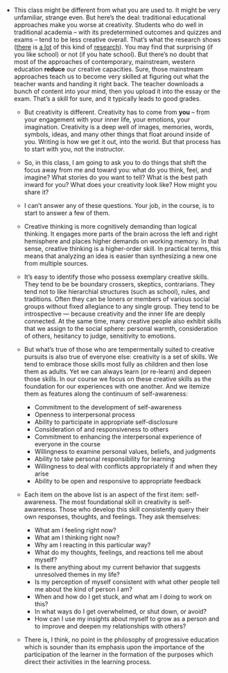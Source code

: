 - This class might be different from what you are used to. It might be very unfamiliar, strange even. But here’s the deal: traditional educational approaches make you worse at creativity. Students who do well in traditional academia – with its predetermined outcomes and quizzes and exams – tend to be less creative overall. That’s what the research shows ([there](https://www.youtube.com/watch?v=ZfKMq-rYtnc) is [a lot](https://www.psychologytoday.com/us/blog/freedom-learn/201604/inverse-relationship-between-gpa-and-innovative-orientation) of this kind of [research](https://theconversation.com/straight-a-students-may-not-be-the-best-innovators-54440)). You may find that surprising (if you like school) or not (if you hate school). But there’s no doubt that most of the approaches of contemporary, mainstream, western education **reduce** our creative capacities. Sure, those mainstream approaches teach us to become very skilled at figuring out what the teacher wants and handing it right back. The teacher downloads a bunch of content into your mind, then you upload it into the essay or the exam. That’s a skill for sure, and it typically leads to good grades.
	- But creativity is different. Creativity has to come from **you** – from your engagement with your inner life, your emotions, your imagination. Creativity is a deep well of images, memories, words, symbols, ideas, and many other things that float around inside of you. Writing is how we get it out, into the world. But that process has to start with you, not the instructor.
	- So, in this class, I am going to ask you to do things that shift the focus away from me and toward you: what do you think, feel, and imagine? What stories do you want to tell? What is the best path inward for you? What does your creativity look like? How might you share it?
	- I can’t answer any of these questions. Your job, in the course, is to start to answer a few of them.
	- > 
	    
	  
	  Creative thinking is more cognitively demanding than logical thinking. It engages more parts of the brain across the left and right hemisphere and places higher demands on working memory. In that sense, creative thinking is a higher-order skill. In practical terms, this means that analyzing an idea is easier than synthesizing a new one from multiple sources.
	- It’s easy to identify those who possess exemplary creative skills. They tend to be be boundary crossers, skeptics, contrarians. They tend not to like hierarchial structures (such as school), rules, and traditions. Often they can be loners or members of various social groups without fixed allegiance to any single group. They tend to be introspective — because creativity and the inner life are deeply connected. At the same time, many creative people also exhibit skills that we assign to the social sphere: personal warmth, consideration of others, hesitancy to judge, sensitivity to emotions.
	- But what’s true of those who are tempermentally suited to creative pursuits is also true of everyone else: creativity is a set of skills. We tend to embrace those skills most fully as children and then lose them as adults. Yet we can always learn (or re-learn) and depeen those skills. In our course we focus on these creative skills as the foundation for our experiences with one another. And we itemize them as features along the continuum of self-awareness:
		- Commitment to the development of self-awareness
		- Openness to interpersonal process
		- Ability to participate in appropriate self-disclosure
		- Consideration of and responsiveness to others
		- Commitment to enhancing the interpersonal experience of everyone in the course
		- Willingness to examine personal values, beliefs, and judgments
		- Ability to take personal responsibility for learning
		- Willingness to deal with conflicts appropriately if and when they arise
		- Ability to be open and responsive to appropriate feedback
	- Each item on the above list is an aspect of the first item: self-awareness. The most foundational skill in creativity is self-awareness. Those who develop this skill consistently query their own responses, thoughts, and feelings. They ask themselves:
		- What am I feeling right now?
		- What am I thinking right now?
		- Why am I reacting in this particular way?
		- What do my thoughts, feelings, and reactions tell me about myself?
		- Is there anything about my current behavior that suggests unresolved themes in my life?
		- Is my perception of myself consistent with what other people tell me about the kind of person I am?
		- When and how do I get stuck, and what am I doing to work on this?
		- In what ways do I get overwhelmed, or shut down, or avoid?
		- How can I use my insights about myself to grow as a person and to improve and deepen my relationships with others?
	- > 
	    
	  
	  There is, I think, no point in the philosophy of progressive education which is sounder than its emphasis upon the importance of the participation of the learner in the formation of the purposes which direct their activities in the learning process.